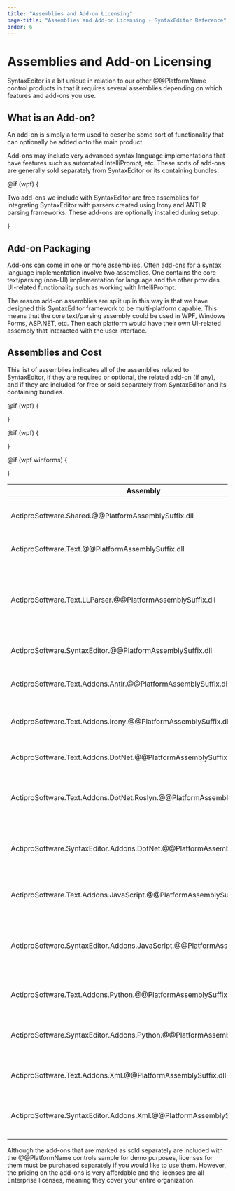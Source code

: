 ```yaml
---
title: "Assemblies and Add-on Licensing"
page-title: "Assemblies and Add-on Licensing - SyntaxEditor Reference"
order: 6
---
```

# Assemblies and Add-on Licensing

SyntaxEditor is a bit unique in relation to our other @@PlatformName control products in that it requires several assemblies depending on which features and add-ons you use.

## What is an Add-on?

An add-on is simply a term used to describe some sort of functionality that can optionally be added onto the main product.

Add-ons may include very advanced syntax language implementations that have features such as automated IntelliPrompt, etc.  These sorts of add-ons are generally sold separately from SyntaxEditor or its containing bundles.

@if (wpf) {

Two add-ons we include with SyntaxEditor are free assemblies for integrating SyntaxEditor with parsers created using Irony and ANTLR parsing frameworks.  These add-ons are optionally installed during setup.

}

## Add-on Packaging

Add-ons can come in one or more assemblies.  Often add-ons for a syntax language implementation involve two assemblies.  One contains the core text/parsing (non-UI) implementation for language and the other provides UI-related functionality such as working with IntelliPrompt.

The reason add-on assemblies are split up in this way is that we have designed this SyntaxEditor framework to be multi-platform capable.  This means that the core text/parsing assembly could be used in WPF, Windows Forms, ASP.NET, etc.  Then each platform would have their own UI-related assembly that interacted with the user interface.

## Assemblies and Cost

This list of assemblies indicates all of the assemblies related to SyntaxEditor, if they are required or optional, the related add-on (if any), and if they are included for free or sold separately from SyntaxEditor and its containing bundles.

<table>
<thead>

<tr>
<th>Assembly</th>
<th>Required</th>
<th>Add-on</th>
<th>Cost</th>
<th>Description</th>
</tr>

</thead>
<tbody>

<tr>
<td>ActiproSoftware.Shared.@@PlatformAssemblySuffix.dll</td>
<td>Yes</td>
<td>-</td>
<td>Included</td>
<td>Core framework for all Actipro @@PlatformName controls</td>
</tr>

<tr>
<td>ActiproSoftware.Text.@@PlatformAssemblySuffix.dll</td>
<td>Yes</td>
<td>-</td>
<td>Included</td>
<td>Core text/parsing framework for SyntaxEditor</td>
</tr>

<tr>
<td>ActiproSoftware.Text.LLParser.@@PlatformAssemblySuffix.dll</td>
<td>Yes</td>
<td>-</td>
<td>Included</td>
<td>Framework for building top-down text parsers that parse input left-to-right and construct a leftmost derivation.</td>
</tr>

<tr>
<td>ActiproSoftware.SyntaxEditor.@@PlatformAssemblySuffix.dll</td>
<td>Yes</td>
<td>-</td>
<td>Included</td>
<td>SyntaxEditor for @@PlatformName control</td>
</tr>

@if (wpf) {
<tr>
<td>ActiproSoftware.Text.Addons.Antlr.@@PlatformAssemblySuffix.dll</td>
<td>No</td>
<td>

[ANTLR](antlr-addon/index.md)

</td>
<td>Included</td>
<td>Integrates ANTLR-based parsers with syntax languages</td>
</tr>
}

@if (wpf) {
<tr>
<td>ActiproSoftware.Text.Addons.Irony.@@PlatformAssemblySuffix.dll</td>
<td>No</td>
<td>

[Irony](irony-addon/index.md)

</td>
<td>Included</td>
<td>Integrates Irony-based parsers with syntax languages</td>
</tr>
}

<tr>
<td>ActiproSoftware.Text.Addons.DotNet.@@PlatformAssemblySuffix.dll</td>
<td>No</td>
<td>

[.NET Languages](dotnet-languages-addon/index.md)

</td>
<td>Sold Separately</td>
<td>Core text/parsing for .NET languages</td>
</tr>

@if (wpf winforms) {
<tr>
<td>ActiproSoftware.Text.Addons.DotNet.Roslyn.@@PlatformAssemblySuffix.dll</td>
<td>No</td>
<td>

[.NET Languages](dotnet-languages-addon/index.md)

</td>
<td>Sold Separately</td>
<td>Optional extensions to load binary assembly reflection data with Roslyn</td>
</tr>
}

<tr>
<td>ActiproSoftware.SyntaxEditor.Addons.DotNet.@@PlatformAssemblySuffix.dll</td>
<td>No</td>
<td>

[.NET Languages](dotnet-languages-addon/index.md)

</td>
<td>Sold Separately</td>
<td>SyntaxEditor for @@PlatformName advanced C# and VB syntax language implementations</td>
</tr>

<tr>
<td>ActiproSoftware.Text.Addons.JavaScript.@@PlatformAssemblySuffix.dll</td>
<td>No</td>
<td>

[Web Languages](web-languages-addon/javascript/index.md)

</td>
<td>Sold Separately</td>
<td>Core text/parsing for the JavaScript and JSON languages</td>
</tr>

<tr>
<td>ActiproSoftware.SyntaxEditor.Addons.JavaScript.@@PlatformAssemblySuffix.dll</td>
<td>No</td>
<td>

[Web Languages](web-languages-addon/javascript/index.md)

</td>
<td>Sold Separately</td>
<td>SyntaxEditor for @@PlatformName advanced JavaScript and JSON syntax language implementations</td>
</tr>

<tr>
<td>ActiproSoftware.Text.Addons.Python.@@PlatformAssemblySuffix.dll</td>
<td>No</td>
<td>

[Python Language](python-language-addon/python/index.md)

</td>
<td>Sold Separately</td>
<td>Core text/parsing for the Python language</td>
</tr>

<tr>
<td>ActiproSoftware.SyntaxEditor.Addons.Python.@@PlatformAssemblySuffix.dll</td>
<td>No</td>
<td>

[Python Language](python-language-addon/python/index.md)

</td>
<td>Sold Separately</td>
<td>SyntaxEditor for @@PlatformName advanced Python syntax language implementation</td>
</tr>

<tr>
<td>ActiproSoftware.Text.Addons.Xml.@@PlatformAssemblySuffix.dll</td>
<td>No</td>
<td>

[Web Languages](web-languages-addon/xml/index.md)

</td>
<td>Sold Separately</td>
<td>Core text/parsing for the XML language</td>
</tr>

<tr>
<td>ActiproSoftware.SyntaxEditor.Addons.Xml.@@PlatformAssemblySuffix.dll</td>
<td>No</td>
<td>

[Web Languages](web-languages-addon/xml/index.md)

</td>
<td>Sold Separately</td>
<td>SyntaxEditor for @@PlatformName advanced XML syntax language implementation</td>
</tr>

</tbody>
</table>

Although the add-ons that are marked as sold separately are included with the @@PlatformName controls sample for demo purposes, licenses for them must be purchased separately if you would like to use them.  However, the pricing on the add-ons is very affordable and the licenses are all Enterprise licenses, meaning they cover your entire organization.
